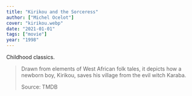 ```yaml
---
title: "Kirikou and the Sorceress"
author: ["Michel Ocelot"]
cover: "kirikou.webp"
date: "2021-01-01"
tags: ["movie"]
year: "1998"
---
```


Childhood classics.

> Drawn from elements of West African folk tales, it depicts how a newborn boy, Kirikou, saves his village from the evil witch Karaba.
>
> Source: TMDB
